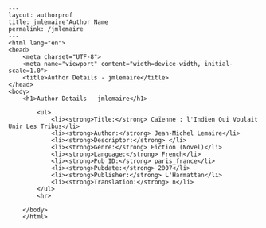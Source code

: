 
    ---
    layout: authorprof
    title: jmlemaire'Author Name 
    permalink: /jmlemaire
    ---
    <html lang="en">
    <head>
        <meta charset="UTF-8">
        <meta name="viewport" content="width=device-width, initial-scale=1.0">
        <title>Author Details - jmlemaire</title>
    </head>
    <body>
        <h1>Author Details - jmlemaire</h1>
        
            <ul>
                <li><strong>Title:</strong> Caïenne : l'Indien Qui Voulait Unir Les Tribus</li>
                <li><strong>Author:</strong> Jean-Michel Lemaire</li>
                <li><strong>Descriptor:</strong> </li>
                <li><strong>Genre:</strong> Fiction (Novel)</li>
                <li><strong>Language:</strong> French</li>
                <li><strong>Pub ID:</strong> paris_france</li>
                <li><strong>Pubdate:</strong> 2007</li>
                <li><strong>Publisher:</strong> L'Harmattan</li>
                <li><strong>Translation:</strong> n</li>
            </ul>
            <hr>
            
        </body>
        </html>
        
